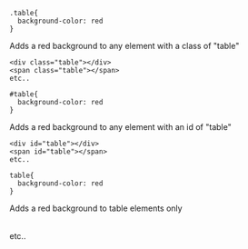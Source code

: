 ```
.table{
  background-color: red
}
```

 Adds a red background to any element with a class of "table"

```
<div class="table"></div>
<span class="table"></span>
etc..
```

```
#table{
  background-color: red
}
```

 Adds a red background to any element with an id of "table"

```
<div id="table"></div>
<span id="table"></span>
etc..
```

```
table{
  background-color: red
}
```

 Adds a red background to table elements only 

<table></table> etc..